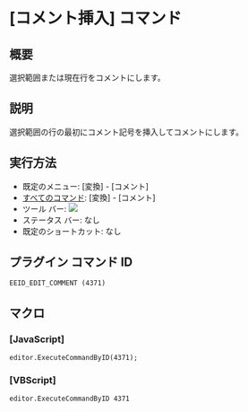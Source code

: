 # \[コメント挿入\] コマンド

## 概要

選択範囲または現在行をコメントにします。

## 説明

選択範囲の行の最初にコメント記号を挿入してコメントにします。

## 実行方法

- 既定のメニュー: \[変換\] \- \[コメント\]
- [すべてのコマンド](../../glossary/allcommands): \[変換\] \- \[コメント\]
- ツール バー: ![](../../images/editcomment..png)
- ステータス バー: なし
- 既定のショートカット: なし

## プラグイン コマンド ID

```
EEID_EDIT_COMMENT (4371)
```

## マクロ

### \[JavaScript\]

```
editor.ExecuteCommandByID(4371);
```

### \[VBScript\]

```
editor.ExecuteCommandByID 4371
```
